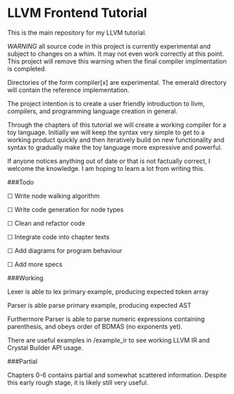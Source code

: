 # LLVM Frontend Tutorial

This is the main repository for my LLVM tutorial.

*WARNING* all source code in this project is currently experimental and subject to changes on a whim. It may not even work correctly at this point. This project will remove this warning when the final compiler implmentation is completed.

Directories of the form compiler[x] are experimental.
The emerald directory will contain the reference implementation.

The project intention is to create a user friendly introduction to llvm, compilers, and programming language creation in general.

Through the chapters of this tutorial we will create a working compiler for a toy language. Initially we will keep the syntax very simple to get to a working product quickly and then iteratively build on new functionality and syntax to gradually make the toy language more expressive and powerful.

If anyone notices anything out of date or that is not factually correct, I welcome the knowledge. I am hoping to learn a lot from writing this.

###Todo

☐ Write node walking algorithm

☐ Write code generation for node types

☐ Clean and refactor code

☐ Integrate code into chapter texts

☐ Add diagrams for program behaviour

☐ Add more specs

###Working

Lexer is able to lex primary example, producing expected token array

Parser is able parse primary example, producing expected AST

Furthermore Parser is able to parse numeric expressions containing parenthesis, and obeys order of BDMAS (no exponents yet).

There are useful examples in /example_ir to see working LLVM IR and Crystal Builder API usage.

###Partial

Chapters 0-6 contains partial and somewhat scattered information. Despite this early rough stage, it is likely still very useful.
